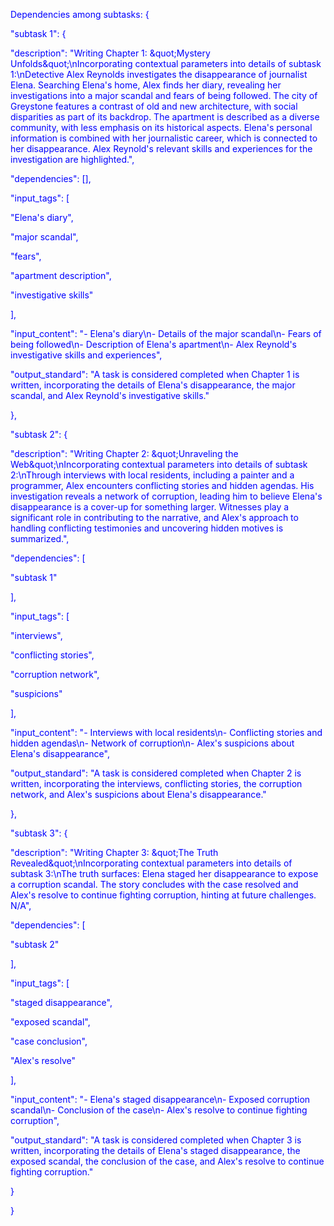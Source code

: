 
<span style='color: blue;'>Dependencies among subtasks: {</span>

<span style='color: blue;'>    &quot;subtask 1&quot;: {</span>

<span style='color: blue;'>        &quot;description&quot;: &quot;Writing Chapter 1: \&quot;Mystery Unfolds\&quot;\nIncorporating contextual parameters into details of subtask 1:\nDetective Alex Reynolds investigates the disappearance of journalist Elena. Searching Elena&#x27;s home, Alex finds her diary, revealing her investigations into a major scandal and fears of being followed. The city of Greystone features a contrast of old and new architecture, with social disparities as part of its backdrop. The apartment is described as a diverse community, with less emphasis on its historical aspects. Elena&#x27;s personal information is combined with her journalistic career, which is connected to her disappearance. Alex Reynold&#x27;s relevant skills and experiences for the investigation are highlighted.&quot;,</span>

<span style='color: blue;'>        &quot;dependencies&quot;: [],</span>

<span style='color: blue;'>        &quot;input_tags&quot;: [</span>

<span style='color: blue;'>            &quot;Elena&#x27;s diary&quot;,</span>

<span style='color: blue;'>            &quot;major scandal&quot;,</span>

<span style='color: blue;'>            &quot;fears&quot;,</span>

<span style='color: blue;'>            &quot;apartment description&quot;,</span>

<span style='color: blue;'>            &quot;investigative skills&quot;</span>

<span style='color: blue;'>        ],</span>

<span style='color: blue;'>        &quot;input_content&quot;: &quot;- Elena&#x27;s diary\n- Details of the major scandal\n- Fears of being followed\n- Description of Elena&#x27;s apartment\n- Alex Reynold&#x27;s investigative skills and experiences&quot;,</span>

<span style='color: blue;'>        &quot;output_standard&quot;: &quot;A task is considered completed when Chapter 1 is written, incorporating the details of Elena&#x27;s disappearance, the major scandal, and Alex Reynold&#x27;s investigative skills.&quot;</span>

<span style='color: blue;'>    },</span>

<span style='color: blue;'>    &quot;subtask 2&quot;: {</span>

<span style='color: blue;'>        &quot;description&quot;: &quot;Writing Chapter 2: \&quot;Unraveling the Web\&quot;\nIncorporating contextual parameters into details of subtask 2:\nThrough interviews with local residents, including a painter and a programmer, Alex encounters conflicting stories and hidden agendas. His investigation reveals a network of corruption, leading him to believe Elena&#x27;s disappearance is a cover-up for something larger. Witnesses play a significant role in contributing to the narrative, and Alex&#x27;s approach to handling conflicting testimonies and uncovering hidden motives is summarized.&quot;,</span>

<span style='color: blue;'>        &quot;dependencies&quot;: [</span>

<span style='color: blue;'>            &quot;subtask 1&quot;</span>

<span style='color: blue;'>        ],</span>

<span style='color: blue;'>        &quot;input_tags&quot;: [</span>

<span style='color: blue;'>            &quot;interviews&quot;,</span>

<span style='color: blue;'>            &quot;conflicting stories&quot;,</span>

<span style='color: blue;'>            &quot;corruption network&quot;,</span>

<span style='color: blue;'>            &quot;suspicions&quot;</span>

<span style='color: blue;'>        ],</span>

<span style='color: blue;'>        &quot;input_content&quot;: &quot;- Interviews with local residents\n- Conflicting stories and hidden agendas\n- Network of corruption\n- Alex&#x27;s suspicions about Elena&#x27;s disappearance&quot;,</span>

<span style='color: blue;'>        &quot;output_standard&quot;: &quot;A task is considered completed when Chapter 2 is written, incorporating the interviews, conflicting stories, the corruption network, and Alex&#x27;s suspicions about Elena&#x27;s disappearance.&quot;</span>

<span style='color: blue;'>    },</span>

<span style='color: blue;'>    &quot;subtask 3&quot;: {</span>

<span style='color: blue;'>        &quot;description&quot;: &quot;Writing Chapter 3: \&quot;The Truth Revealed\&quot;\nIncorporating contextual parameters into details of subtask 3:\nThe truth surfaces: Elena staged her disappearance to expose a corruption scandal. The story concludes with the case resolved and Alex&#x27;s resolve to continue fighting corruption, hinting at future challenges. N/A&quot;,</span>

<span style='color: blue;'>        &quot;dependencies&quot;: [</span>

<span style='color: blue;'>            &quot;subtask 2&quot;</span>

<span style='color: blue;'>        ],</span>

<span style='color: blue;'>        &quot;input_tags&quot;: [</span>

<span style='color: blue;'>            &quot;staged disappearance&quot;,</span>

<span style='color: blue;'>            &quot;exposed scandal&quot;,</span>

<span style='color: blue;'>            &quot;case conclusion&quot;,</span>

<span style='color: blue;'>            &quot;Alex&#x27;s resolve&quot;</span>

<span style='color: blue;'>        ],</span>

<span style='color: blue;'>        &quot;input_content&quot;: &quot;- Elena&#x27;s staged disappearance\n- Exposed corruption scandal\n- Conclusion of the case\n- Alex&#x27;s resolve to continue fighting corruption&quot;,</span>

<span style='color: blue;'>        &quot;output_standard&quot;: &quot;A task is considered completed when Chapter 3 is written, incorporating the details of Elena&#x27;s staged disappearance, the exposed scandal, the conclusion of the case, and Alex&#x27;s resolve to continue fighting corruption.&quot;</span>

<span style='color: blue;'>    }</span>

<span style='color: blue;'>}</span>
